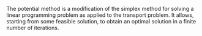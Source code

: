 The potential method is a modification of the simplex method for solving a linear programming problem as applied to the transport problem. It allows, starting from some feasible solution, to obtain an optimal solution in a finite number of iterations.
